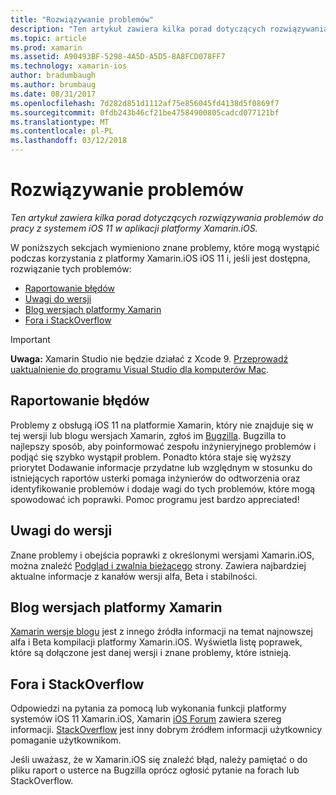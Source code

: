 ```yaml
---
title: "Rozwiązywanie problemów"
description: "Ten artykuł zawiera kilka porad dotyczących rozwiązywania problemów do pracy z systemem iOS 11 w aplikacji platformy Xamarin.iOS."
ms.topic: article
ms.prod: xamarin
ms.assetid: A90493BF-5298-4A5D-A5D5-8A8FCD078FF7
ms.technology: xamarin-ios
author: bradumbaugh
ms.author: brumbaug
ms.date: 08/31/2017
ms.openlocfilehash: 7d282d851d1112af75e856045fd4138d5f0869f7
ms.sourcegitcommit: 0fdb243b46cf21be47584900805cadcd077121bf
ms.translationtype: MT
ms.contentlocale: pl-PL
ms.lasthandoff: 03/12/2018
---
```

# <a name="troubleshooting"></a>Rozwiązywanie problemów

_Ten artykuł zawiera kilka porad dotyczących rozwiązywania problemów do pracy z systemem iOS 11 w aplikacji platformy Xamarin.iOS._

W poniższych sekcjach wymieniono znane problemy, które mogą wystąpić podczas korzystania z platformy Xamarin.iOS iOS 11 i, jeśli jest dostępna, rozwiązanie tych problemów:

- [Raportowanie błędów](#Reporting-Bugs)
- [Uwagi do wersji](#Release-Notes)
- [Blog wersjach platformy Xamarin](#Xamarin-Releases-Blog)
- [Fora i StackOverflow](#Forums-and-StackOverflow)

> [!IMPORTANT]
> **Uwaga:** Xamarin Studio nie będzie działać z Xcode 9.
> [Przeprowadź uaktualnienie do programu Visual Studio dla komputerów Mac](https://www.visualstudio.com/vs/).

<a name="Reporting-Bugs" />

## <a name="reporting-bugs"></a>Raportowanie błędów

Problemy z obsługą iOS 11 na platformie Xamarin, który nie znajduje się w tej wersji lub blogu wersjach Xamarin, zgłoś im [Bugzilla](https://bugzilla.xamarin.com/enter_bug.cgi?product=iOS). Bugzilla to najlepszy sposób, aby poinformować zespołu inżynieryjnego problemów i podjąć się szybko wystąpił problem. Ponadto która staje się wyższy priorytet Dodawanie informacje przydatne lub względnym w stosunku do istniejących raportów usterki pomaga inżynierów do odtworzenia oraz identyfikowanie problemów i dodaje wagi do tych problemów, które mogą spowodować ich poprawki. Pomoc programu jest bardzo appreciated!

<a name="Release-Notes" />

## <a name="release-notes"></a>Uwagi do wersji

Znane problemy i obejścia poprawki z określonymi wersjami Xamarin.iOS, można znaleźć [Podgląd i zwalnia bieżącego](https://developer.xamarin.com/releases/current/) strony. Zawiera najbardziej aktualne informacje z kanałów wersji alfa, Beta i stabilności.

<a name="Xamarin-Releases-Blog" />

## <a name="xamarin-releases-blog"></a>Blog wersjach platformy Xamarin

[Xamarin wersje blogu](https://releases.xamarin.com/) jest z innego źródła informacji na temat najnowszej alfa i Beta kompilacji platformy Xamarin.iOS. Wyświetla listę poprawek, które są dołączone jest danej wersji i znane problemy, które istnieją.

<a name="Forums-and-StackOverflow" />

## <a name="forums-and-stackoverflow"></a>Fora i StackOverflow

Odpowiedzi na pytania za pomocą lub wykonania funkcji platformy systemów iOS 11 Xamarin.iOS, Xamarin [iOS Forum](http://forums.xamarin.com/categories/ios) zawiera szereg informacji. [StackOverflow](http://stackoverflow.com/search?tab=newest&q=xamarin) jest inny dobrym źródłem informacji użytkownicy pomaganie użytkownikom.

Jeśli uważasz, że w Xamarin.iOS się znaleźć błąd, należy pamiętać o do pliku raport o usterce na Bugzilla oprócz ogłosić pytanie na forach lub StackOverflow.
